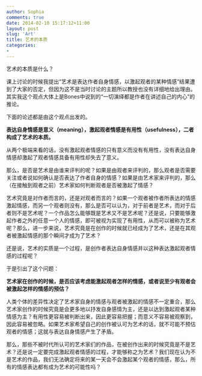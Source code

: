 ```yaml
---
author: Sophia
comments: true
date: 2014-02-10 15:17:12+11:00
layout: post
slug: 'Art'
title: 艺术的本质
categories:
-
---
```

艺术的本质是什么？

课上讨论的时候我提出“艺术是表达作者自身情感，以激起观者的某种情感”结果遭到了大家的否定，但因为这不是当时讨论的主题所以教授也没有详细地给出理由。其实我这个观点大体上是Bones中说到的“一切演绎都是作者在讲述自己的内心”的推论。

下面的论述都是由这个观点出发的。

**表达自身情感是意义（meaning），激起观者情感是有用性（usefulness），二者构成了艺术的本质。**

从两个极端来看的话，没有激起观者情感的只有意义而没有有用性，没有表达自身情感却激起了观者情感具备有用性却失去了意义。

那么，是否是艺术是由谁来评判的呢？如果是由观者来评判的，那么观者是否需要关注或者说如何确认是否表达了作者自身的情感？如果是由艺术家来评判的，那么（在接触到观者之前）艺术家如何判断观者是否被激起了情感？

艺术究竟是对作者而言的，还是对观者而言的？如果一个观者被作者所表达的情感激起情感，而另一个观者则没有，那么是否可以认为，对于前者是艺术，而对于后者则不是艺术呢？一个作品怎么能够既是艺术又不是艺术呢？还是说，只要能够激起作者之外的任意一个人的情感，即可被视为实现了有用性，从而可以被称为艺术呢？那么，进一步来说，艺术究竟是在创作的时候就已经成为了艺术，还是在其观者被激起情感的那个瞬间才成为了艺术？

还是说，艺术的实质是一个过程，是创作者表达自身情感并以这种表达激起观者情感的过程呢？

于是引出了这个问题：

**艺术家在创作的时候，是否应该考虑能激起观者怎样的情感，或者说至少有观者会被激起怎样的情感的预估？**

人类个体的差异性决定了艺术家自身的情感与观者被激起的情感不一定重合，那么艺术家创作的时候究竟是会更多地以抒发自身感情为主，还是以达到激起观者某种情感为主？有用性更容易被判断出来，因此更容易把握；而意义不容易被观察到，因此容易被忽略。如果艺术家希望自己的创作被认可为艺术的话，就不可能不预估观者的情感；这就与表达自身情感产生了矛盾。

那么，那些不被时代所认可的艺术家们的作品，在被创作出来的时候究竟是不是艺术？还是说一定要完成激起观者情感的过程，才能够称之为艺术？我们现在认为不是艺术的作品，我们无法确定将来的某一天会不会激起某个观者的情感，那么，所有的情感表达都有成为艺术的可能性吗？